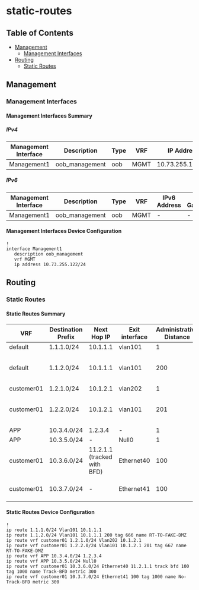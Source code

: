 # static-routes

## Table of Contents

- [Management](#management)
  - [Management Interfaces](#management-interfaces)
- [Routing](#routing)
  - [Static Routes](#static-routes-1)

## Management

### Management Interfaces

#### Management Interfaces Summary

##### IPv4

| Management Interface | Description | Type | VRF | IP Address | Gateway |
| -------------------- | ----------- | ---- | --- | ---------- | ------- |
| Management1 | oob_management | oob | MGMT | 10.73.255.122/24 | 10.73.255.2 |

##### IPv6

| Management Interface | Description | Type | VRF | IPv6 Address | IPv6 Gateway |
| -------------------- | ----------- | ---- | --- | ------------ | ------------ |
| Management1 | oob_management | oob | MGMT | - | - |

#### Management Interfaces Device Configuration

```eos
!
interface Management1
   description oob_management
   vrf MGMT
   ip address 10.73.255.122/24
```

## Routing

### Static Routes

#### Static Routes Summary

| VRF | Destination Prefix | Next Hop IP | Exit interface | Administrative Distance | Tag | Route Name | Metric |
| --- | ------------------ | ----------- | -------------- | ----------------------- | --- | ---------- | ------ |
| default | 1.1.1.0/24 | 10.1.1.1 | vlan101 | 1 | - | - | - |
| default | 1.1.2.0/24 | 10.1.1.1 | vlan101 | 200 | 666 | RT-TO-FAKE-DMZ | - |
| customer01 | 1.2.1.0/24 | 10.1.2.1 | vlan202 | 1 | - | - | - |
| customer01 | 1.2.2.0/24 | 10.1.2.1 | vlan101 | 201 | 667 | RT-TO-FAKE-DMZ | - |
| APP | 10.3.4.0/24 | 1.2.3.4 | - | 1 | - | - | - |
| APP | 10.3.5.0/24 | - | Null0 | 1 | - | - | - |
| customer01 | 10.3.6.0/24 | 11.2.1.1 (tracked with BFD) | Ethernet40 | 100 | 1000 | Track-BFD | 300 |
| customer01 | 10.3.7.0/24 | - | Ethernet41 | 100 | 1000 | No-Track-BFD | 300 |

#### Static Routes Device Configuration

```eos
!
ip route 1.1.1.0/24 Vlan101 10.1.1.1
ip route 1.1.2.0/24 Vlan101 10.1.1.1 200 tag 666 name RT-TO-FAKE-DMZ
ip route vrf customer01 1.2.1.0/24 Vlan202 10.1.2.1
ip route vrf customer01 1.2.2.0/24 Vlan101 10.1.2.1 201 tag 667 name RT-TO-FAKE-DMZ
ip route vrf APP 10.3.4.0/24 1.2.3.4
ip route vrf APP 10.3.5.0/24 Null0
ip route vrf customer01 10.3.6.0/24 Ethernet40 11.2.1.1 track bfd 100 tag 1000 name Track-BFD metric 300
ip route vrf customer01 10.3.7.0/24 Ethernet41 100 tag 1000 name No-Track-BFD metric 300
```
